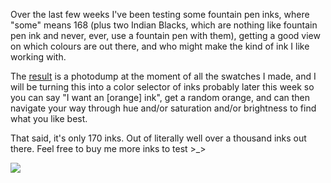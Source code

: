 Over the last few weeks I've been testing some fountain pen inks, where "some" means 168 (plus two Indian Blacks, which are nothing like fountain pen ink and never, ever, use a fountain pen with them), getting a good view on which colours are out there, and who might make the kind of ink I like working with.

The [result](http://pomax.nihongoresources.com/pages/inks) is a photodump at the moment of all the swatches I made, and I will be turning this into a color selector of inks probably later this week so you can say "I want an [orange] ink", get a random orange, and can then navigate your way through hue and/or saturation and/or brightness to find what you like best.

That said, it's only 170 inks. Out of literally well over a thousand inks out there. Feel free to buy me more inks to test >_>

<img src="/gh-weblog-2/images/inksamples170.jpg" class="border">